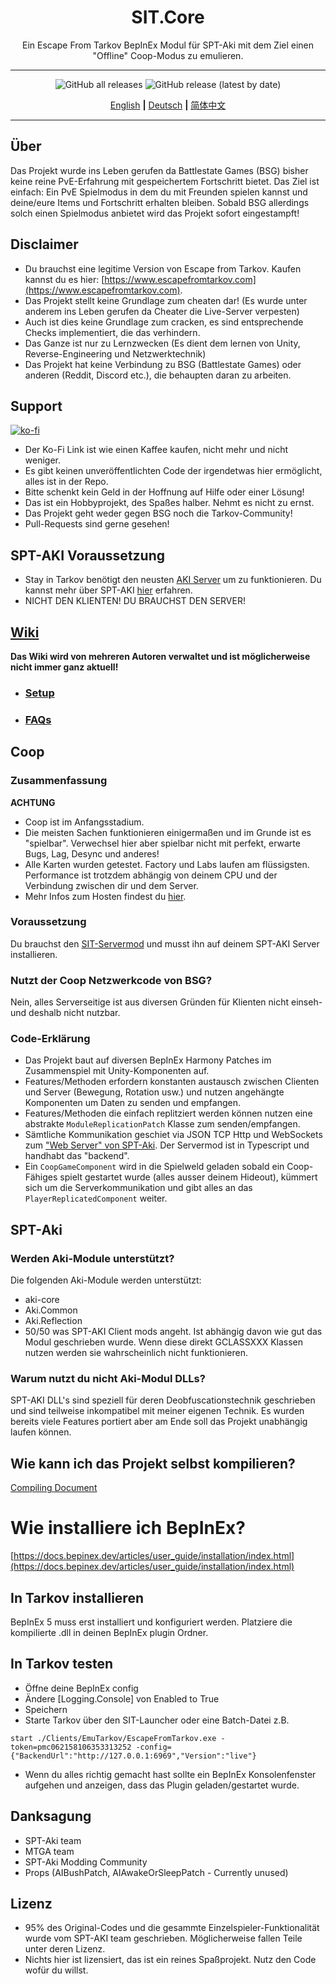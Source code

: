 
<div align=center style="text-align: center">
<h1 style="text-align: center"> SIT.Core </h1>
Ein Escape From Tarkov BepInEx Modul für SPT-Aki mit dem Ziel einen "Offline" Coop-Modus zu emulieren.
</div>

---

<div align=center>

![GitHub all releases](https://img.shields.io/github/downloads/paulov-t/SIT.Core/total) ![GitHub release (latest by date)](https://img.shields.io/github/downloads/paulov-t/SIT.Core/latest/total)

[English](README.md) **|** [Deutsch](README_DE.md)  **|** [简体中文](README_CN.md)

</div>

---

## Über

Das Projekt wurde ins Leben gerufen da Battlestate Games (BSG) bisher keine reine PvE-Erfahrung mit gespeichertem Fortschritt bietet. Das Ziel ist einfach: Ein PvE Spielmodus in dem du mit Freunden spielen kannst und deine/eure Items und Fortschritt erhalten bleiben.
Sobald BSG allerdings solch einen Spielmodus anbietet wird das Projekt sofort eingestampft!

## Disclaimer

* Du brauchst eine legitime Version von Escape from Tarkov. Kaufen kannst du es hier: [https://www.escapefromtarkov.com](https://www.escapefromtarkov.com). 
* Das Projekt stellt keine Grundlage zum cheaten dar! (Es wurde unter anderem ins Leben gerufen da Cheater die Live-Server verpesten)
* Auch ist dies keine Grundlage zum cracken, es sind entsprechende Checks implementiert, die das verhindern.
* Das Ganze ist nur zu Lernzwecken (Es dient dem lernen von Unity, Reverse-Engineering und Netzwerktechnik)
* Das Projekt hat keine Verbindung zu BSG (Battlestate Games) oder anderen (Reddit, Discord etc.), die behaupten daran zu arbeiten.

## Support

[![ko-fi](https://ko-fi.com/img/githubbutton_sm.svg)](https://ko-fi.com/N4N2IQ7YJ)
* Der Ko-Fi Link ist wie einen Kaffee kaufen, nicht mehr und nicht weniger.
* Es gibt keinen unveröffentlichten Code der irgendetwas hier ermöglicht, alles ist in der Repo.
* Bitte schenkt kein Geld in der Hoffnung auf Hilfe oder einer Lösung!
* Das ist ein Hobbyprojekt, des Spaßes halber. Nehmt es nicht zu ernst.
* Das Projekt geht weder gegen BSG noch die Tarkov-Community!
* Pull-Requests sind gerne gesehen!

## SPT-AKI Voraussetzung
* Stay in Tarkov benötigt den neusten [AKI Server](https://dev.sp-tarkov.com/SPT-AKI/Server) um zu funktionieren. Du kannst mehr über SPT-AKI [hier](https://www.sp-tarkov.com/) erfahren.
* NICHT DEN KLIENTEN! DU BRAUCHST DEN SERVER!

## [Wiki](https://github.com/paulov-t/SIT.Core/wiki)
**Das Wiki wird von mehreren Autoren verwaltet und ist möglicherweise nicht immer ganz aktuell!**
  - ### [Setup](https://github.com/paulov-t/SIT.Core/wiki/Home-Deutsch)
  - ### [FAQs](https://github.com/paulov-t/SIT.Core/wiki/FAQs-Deutsch)

## Coop

### Zusammenfassung
**ACHTUNG**
* Coop ist im Anfangsstadium. 
* Die meisten Sachen funktionieren einigermaßen und im Grunde ist es "spielbar". Verwechsel hier aber spielbar nicht mit perfekt, erwarte Bugs, Lag, Desync und anderes!
* Alle Karten wurden getestet. Factory und Labs laufen am flüssigsten. Performance ist trotzdem abhängig von deinem CPU und der Verbindung zwischen dir und dem Server.
* Mehr Infos zum Hosten findest du [hier](https://github.com/paulov-t/SIT.Core/wiki/Home-Deutsch).

### Voraussetzung
Du brauchst den [SIT-Servermod](https://github.com/paulov-t/SIT.Aki-Server-Mod) und musst ihn auf deinem SPT-AKI Server installieren.

### Nutzt der Coop Netzwerkcode von BSG?
Nein, alles Serverseitige ist aus diversen Gründen für Klienten nicht einseh- und deshalb nicht nutzbar.

### Code-Erklärung
- Das Projekt baut auf diversen BepInEx Harmony Patches im Zusammenspiel mit Unity-Komponenten auf.
- Features/Methoden erfordern konstanten austausch zwischen Clienten und Server (Bewegung, Rotation usw.) und nutzen angehängte Komponenten um Daten zu senden und empfangen.
- Features/Methoden die einfach replitziert werden können nutzen eine abstrakte `ModuleReplicationPatch` Klasse zum senden/empfangen.
- Sämtliche Kommunikation geschiet via JSON TCP Http und WebSockets zum ["Web Server" von SPT-Aki](https://dev.sp-tarkov.com/SPT-AKI/Server). Der Servermod ist in Typescript und handhabt das "backend".
- Ein `CoopGameComponent` wird in die Spielweld geladen sobald ein Coop-Fähiges spielt gestartet wurde (alles ausser deinem Hideout), kümmert sich um die Serverkommunikation und gibt alles an das `PlayerReplicatedComponent` weiter.

## SPT-Aki

### Werden Aki-Module unterstützt?
Die folgenden Aki-Module werden unterstützt:
- aki-core
- Aki.Common
- Aki.Reflection
- 50/50 was SPT-AKI Client mods angeht. Ist abhängig davon wie gut das Modul geschrieben wurde. Wenn diese direkt GCLASSXXX Klassen nutzen werden sie wahrscheinlich nicht funktionieren.

### Warum nutzt du nicht Aki-Modul DLLs?
SPT-AKI DLL's sind speziell für deren Deobfuscationstechnik geschrieben und sind teilweise inkompatibel mit meiner eigenen Technik.
Es wurden bereits viele Features portiert aber am Ende soll das Projekt unabhängig laufen können.

## Wie kann ich das Projekt selbst kompilieren? 
[Compiling Document](COMPILE.md)

# Wie installiere ich BepInEx?
[https://docs.bepinex.dev/articles/user_guide/installation/index.html](https://docs.bepinex.dev/articles/user_guide/installation/index.html)

## In Tarkov installieren
BepInEx 5 muss erst installiert und konfiguriert werden.
Platziere die kompilierte .dll in deinen BepInEx plugin Ordner.

## In Tarkov testen
- Öffne deine BepInEx config
- Ändere [Logging.Console] von Enabled to True
- Speichern
- Starte Tarkov über den SIT-Launcher oder eine Batch-Datei z.B.
```
start ./Clients/EmuTarkov/EscapeFromTarkov.exe -token=pmc062158106353313252 -config={"BackendUrl":"http://127.0.0.1:6969","Version":"live"}
```
- Wenn du alles richtig gemacht hast sollte ein BepInEx Konsolenfenster aufgehen und anzeigen, dass das Plugin geladen/gestartet wurde.


## Danksagung
- SPT-Aki team
- MTGA team
- SPT-Aki Modding Community
- Props (AIBushPatch, AIAwakeOrSleepPatch - Currently unused)

## Lizenz

- 95% des Original-Codes und die gesammte Einzelspieler-Funktionalität wurde vom SPT-AKI team geschrieben. Möglicherweise fallen Teile unter deren Lizenz.
- Nichts hier ist lizensiert, das ist ein reines Spaßprojekt. Nutz den Code wofür du willst.
